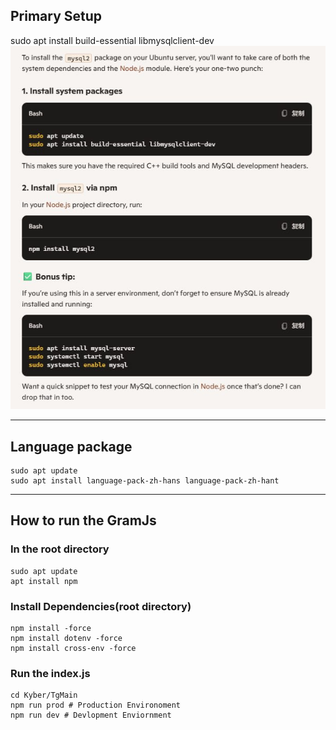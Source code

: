 ## Primary Setup

sudo apt install build-essential libmysqlclient-dev
![img.png](img.png)

------



## Language package

```
sudo apt update
sudo apt install language-pack-zh-hans language-pack-zh-hant
```

------

## How to run the GramJs

### In the root directory

```
sudo apt update
apt install npm
```

### Install Dependencies(root directory)

```
npm install -force
npm install dotenv -force
npm install cross-env -force
```

### Run the index.js

```
cd Kyber/TgMain
npm run prod # Production Environoment
npm run dev # Devlopment Enviornment
```

